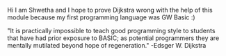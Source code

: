 Hi I am Shwetha and I hope to prove Dijkstra wrong with the help of this module because my first programming language was GW Basic :)

"It is practically impossible to teach good programming style to students that have had prior exposure to BASIC;
as potential programmers they are mentally mutilated beyond hope of regeneration." -Edsger W. Dijkstra
